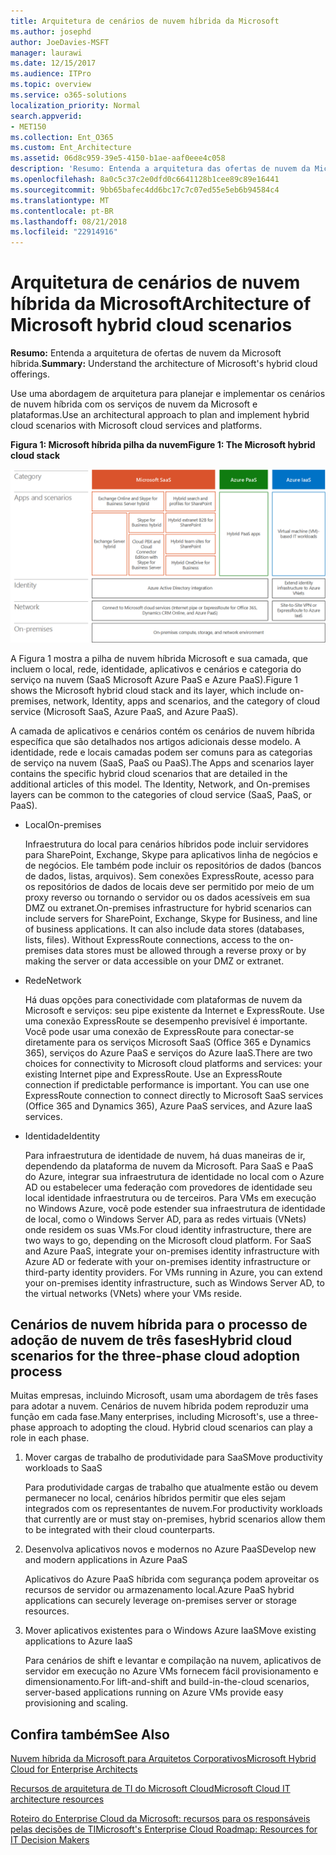 ```yaml
---
title: Arquitetura de cenários de nuvem híbrida da Microsoft
ms.author: josephd
author: JoeDavies-MSFT
manager: laurawi
ms.date: 12/15/2017
ms.audience: ITPro
ms.topic: overview
ms.service: o365-solutions
localization_priority: Normal
search.appverid:
- MET150
ms.collection: Ent_O365
ms.custom: Ent_Architecture
ms.assetid: 06d8c959-39e5-4150-b1ae-aaf0eee4c058
description: 'Resumo: Entenda a arquitetura das ofertas de nuvem da Microsoft híbrida.'
ms.openlocfilehash: 8a0c5c37c2e0dfd0c6641128b1cee89c89e16441
ms.sourcegitcommit: 9bb65bafec4dd6bc17c7c07ed55e5eb6b94584c4
ms.translationtype: MT
ms.contentlocale: pt-BR
ms.lasthandoff: 08/21/2018
ms.locfileid: "22914916"
---
```

# <a name="architecture-of-microsoft-hybrid-cloud-scenarios"></a><span data-ttu-id="b9cb2-103">Arquitetura de cenários de nuvem híbrida da Microsoft</span><span class="sxs-lookup"><span data-stu-id="b9cb2-103">Architecture of Microsoft hybrid cloud scenarios</span></span>

 <span data-ttu-id="b9cb2-104">**Resumo:** Entenda a arquitetura de ofertas de nuvem da Microsoft híbrida.</span><span class="sxs-lookup"><span data-stu-id="b9cb2-104">**Summary:** Understand the architecture of Microsoft's hybrid cloud offerings.</span></span>
  
<span data-ttu-id="b9cb2-105">Use uma abordagem de arquitetura para planejar e implementar os cenários de nuvem híbrida com os serviços de nuvem da Microsoft e plataformas.</span><span class="sxs-lookup"><span data-stu-id="b9cb2-105">Use an architectural approach to plan and implement hybrid cloud scenarios with Microsoft cloud services and platforms.</span></span>
  
<span data-ttu-id="b9cb2-106">**Figura 1: Microsoft híbrida pilha da nuvem**</span><span class="sxs-lookup"><span data-stu-id="b9cb2-106">**Figure 1: The Microsoft hybrid cloud stack**</span></span>

![A pilha de nuvem híbrida da Microsoft](media/Hybrid-Poster/Hybrid-Cloud-Stack.png)
  
<span data-ttu-id="b9cb2-108">A Figura 1 mostra a pilha de nuvem híbrida Microsoft e sua camada, que incluem o local, rede, identidade, aplicativos e cenários e categoria do serviço na nuvem (SaaS Microsoft Azure PaaS e Azure PaaS).</span><span class="sxs-lookup"><span data-stu-id="b9cb2-108">Figure 1 shows the Microsoft hybrid cloud stack and its layer, which include on-premises, network, Identity, apps and scenarios, and the category of cloud service (Microsoft SaaS, Azure PaaS, and Azure PaaS).</span></span>
  
<span data-ttu-id="b9cb2-p101">A camada de aplicativos e cenários contém os cenários de nuvem híbrida específica que são detalhados nos artigos adicionais desse modelo. A identidade, rede e locais camadas podem ser comuns para as categorias de serviço na nuvem (SaaS, PaaS ou PaaS).</span><span class="sxs-lookup"><span data-stu-id="b9cb2-p101">The Apps and scenarios layer contains the specific hybrid cloud scenarios that are detailed in the additional articles of this model. The Identity, Network, and On-premises layers can be common to the categories of cloud service (SaaS, PaaS, or PaaS).</span></span>
  
- <span data-ttu-id="b9cb2-111">Local</span><span class="sxs-lookup"><span data-stu-id="b9cb2-111">On-premises</span></span>
    
    <span data-ttu-id="b9cb2-p102">Infraestrutura do local para cenários híbridos pode incluir servidores para SharePoint, Exchange, Skype para aplicativos linha de negócios e de negócios. Ele também pode incluir os repositórios de dados (bancos de dados, listas, arquivos). Sem conexões ExpressRoute, acesso para os repositórios de dados de locais deve ser permitido por meio de um proxy reverso ou tornando o servidor ou os dados acessíveis em sua DMZ ou extranet.</span><span class="sxs-lookup"><span data-stu-id="b9cb2-p102">On-premises infrastructure for hybrid scenarios can include servers for SharePoint, Exchange, Skype for Business, and line of business applications. It can also include data stores (databases, lists, files). Without ExpressRoute connections, access to the on-premises data stores must be allowed through a reverse proxy or by making the server or data accessible on your DMZ or extranet.</span></span>
    
- <span data-ttu-id="b9cb2-115">Rede</span><span class="sxs-lookup"><span data-stu-id="b9cb2-115">Network</span></span>
    
    <span data-ttu-id="b9cb2-p103">Há duas opções para conectividade com plataformas de nuvem da Microsoft e serviços: seu pipe existente da Internet e ExpressRoute. Use uma conexão ExpressRoute se desempenho previsível é importante. Você pode usar uma conexão de ExpressRoute para conectar-se diretamente para os serviços Microsoft SaaS (Office 365 e Dynamics 365), serviços do Azure PaaS e serviços do Azure IaaS.</span><span class="sxs-lookup"><span data-stu-id="b9cb2-p103">There are two choices for connectivity to Microsoft cloud platforms and services: your existing Internet pipe and ExpressRoute. Use an ExpressRoute connection if predictable performance is important. You can use one ExpressRoute connection to connect directly to Microsoft SaaS services (Office 365 and Dynamics 365), Azure PaaS services, and Azure IaaS services.</span></span>
    
- <span data-ttu-id="b9cb2-119">Identidade</span><span class="sxs-lookup"><span data-stu-id="b9cb2-119">Identity</span></span>
    
    <span data-ttu-id="b9cb2-p104">Para infraestrutura de identidade de nuvem, há duas maneiras de ir, dependendo da plataforma de nuvem da Microsoft. Para SaaS e PaaS do Azure, integrar sua infraestrutura de identidade no local com o Azure AD ou estabelecer uma federação com provedores de identidade seu local identidade infraestrutura ou de terceiros. Para VMs em execução no Windows Azure, você pode estender sua infraestrutura de identidade de local, como o Windows Server AD, para as redes virtuais (VNets) onde residem os suas VMs.</span><span class="sxs-lookup"><span data-stu-id="b9cb2-p104">For cloud identity infrastructure, there are two ways to go, depending on the Microsoft cloud platform. For SaaS and Azure PaaS, integrate your on-premises identity infrastructure with Azure AD or federate with your on-premises identity infrastructure or third-party identity providers. For VMs running in Azure, you can extend your on-premises identity infrastructure, such as Windows Server AD, to the virtual networks (VNets) where your VMs reside.</span></span>
    
## <a name="hybrid-cloud-scenarios-for-the-three-phase-cloud-adoption-process"></a><span data-ttu-id="b9cb2-123">Cenários de nuvem híbrida para o processo de adoção de nuvem de três fases</span><span class="sxs-lookup"><span data-stu-id="b9cb2-123">Hybrid cloud scenarios for the three-phase cloud adoption process</span></span>

<span data-ttu-id="b9cb2-p105">Muitas empresas, incluindo Microsoft, usam uma abordagem de três fases para adotar a nuvem. Cenários de nuvem híbrida podem reproduzir uma função em cada fase.</span><span class="sxs-lookup"><span data-stu-id="b9cb2-p105">Many enterprises, including Microsoft's, use a three-phase approach to adopting the cloud. Hybrid cloud scenarios can play a role in each phase.</span></span>
  
1. <span data-ttu-id="b9cb2-126">Mover cargas de trabalho de produtividade para SaaS</span><span class="sxs-lookup"><span data-stu-id="b9cb2-126">Move productivity workloads to SaaS</span></span>
    
    <span data-ttu-id="b9cb2-127">Para produtividade cargas de trabalho que atualmente estão ou devem permanecer no local, cenários híbridos permitir que eles sejam integrados com os representantes de nuvem.</span><span class="sxs-lookup"><span data-stu-id="b9cb2-127">For productivity workloads that currently are or must stay on-premises, hybrid scenarios allow them to be integrated with their cloud counterparts.</span></span>
    
2. <span data-ttu-id="b9cb2-128">Desenvolva aplicativos novos e modernos no Azure PaaS</span><span class="sxs-lookup"><span data-stu-id="b9cb2-128">Develop new and modern applications in Azure PaaS</span></span>
    
    <span data-ttu-id="b9cb2-129">Aplicativos do Azure PaaS híbrida com segurança podem aproveitar os recursos de servidor ou armazenamento local.</span><span class="sxs-lookup"><span data-stu-id="b9cb2-129">Azure PaaS hybrid applications can securely leverage on-premises server or storage resources.</span></span>
    
3. <span data-ttu-id="b9cb2-130">Mover aplicativos existentes para o Windows Azure IaaS</span><span class="sxs-lookup"><span data-stu-id="b9cb2-130">Move existing applications to Azure IaaS</span></span>
    
    <span data-ttu-id="b9cb2-131">Para cenários de shift e levantar e compilação na nuvem, aplicativos de servidor em execução no Azure VMs fornecem fácil provisionamento e dimensionamento.</span><span class="sxs-lookup"><span data-stu-id="b9cb2-131">For lift-and-shift and build-in-the-cloud scenarios, server-based applications running on Azure VMs provide easy provisioning and scaling.</span></span>
    
## <a name="see-also"></a><span data-ttu-id="b9cb2-132">Confira também</span><span class="sxs-lookup"><span data-stu-id="b9cb2-132">See Also</span></span>

[<span data-ttu-id="b9cb2-133">Nuvem híbrida da Microsoft para Arquitetos Corporativos</span><span class="sxs-lookup"><span data-stu-id="b9cb2-133">Microsoft Hybrid Cloud for Enterprise Architects</span></span>](microsoft-hybrid-cloud-for-enterprise-architects.md)
  
[<span data-ttu-id="b9cb2-134">Recursos de arquitetura de TI do Microsoft Cloud</span><span class="sxs-lookup"><span data-stu-id="b9cb2-134">Microsoft Cloud IT architecture resources</span></span>](microsoft-cloud-it-architecture-resources.md)

[<span data-ttu-id="b9cb2-135">Roteiro do Enterprise Cloud da Microsoft: recursos para os responsáveis pelas decisões de TI</span><span class="sxs-lookup"><span data-stu-id="b9cb2-135">Microsoft's Enterprise Cloud Roadmap: Resources for IT Decision Makers</span></span>](https://sway.com/FJ2xsyWtkJc2taRD)



